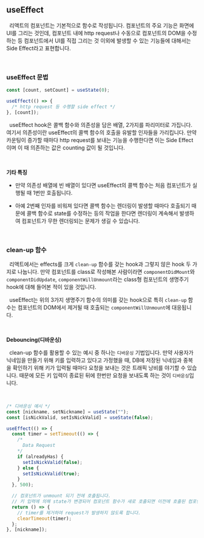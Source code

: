 ## useEffect

&nbsp;&nbsp;리액트의 컴포넌트는 기본적으로 함수로 작성됩니다. 컴포넌트의 주요 기능은 화면에 UI를 그리는 것인데, 컴포넌트 내에 http request나 수동으로 컴포넌트의 DOM을 수정하는 등 컴포넌트에서 UI를 직접 그리는 것 이외에 발생할 수 있는 기능들에 대해서는 Side Effect라고 표현합니다.

<br>

### useEffect 문법

```javascript
const [count, setCount] = useState(0);

useEffect(() => {
  /* http request 등 수행할 side effect */
}, [count]);
```

&nbsp;&nbsp;useEffect hook은 콜백 함수와 의존성을 담은 배열, 2가지를 파리미터로 가집니다. 여기서 의존성이란 useEffect의 콜백 함수의 호출을 유발할 인자들을 가리킵니다. 만약 카운팅이 증가할 때마다 http request를 보내는 기능을 수행한다면 이는 Side Effect이며 이 때 의존하는 값은 counting 값이 될 것입니다.

<br>

**기타 특징**

- 만약 의존성 배열에 빈 배열이 있다면 useEffect의 콜백 함수는 처음 컴포넌트가 실행될 때 1번만 호출됩니다.

- 아예 2번째 인자를 비워져 있다면 콜백 함수는 렌더링이 발생할 때마다 호출되기 때문에 콜백 함수로 state를 수정하는 등의 작업을 한다면 렌더링이 계속해서 발생하여 컴포넌트가 무한 렌더링되는 문제가 생길 수 있습니다.

<br>

### clean-up 함수

&nbsp;&nbsp;리액트에서는 effects를 크게 `clean-up` 함수를 갖는 hook과 그렇지 않은 hook 두 가지로 나눕니다. 만약 컴포넌트를 class로 작성해본 사람이라면 `componentDidMount`와 `componentDidUpdate`, `componentWillUnmount`라는 class형 컴포넌트의 생명주기 hook에 대해 들어본 적이 있을 것입니다.

&nbsp;&nbsp;useEffect는 위의 3가지 생명주기 함수의 의미를 갖는 hook으로 특히 `clean-up` 함수는 컴포넌트의 DOM에서 제거될 때 호출되는 `componentWillUnmount`에 대응됩니다.

<br>

**Debouncing(디바운싱)**

&nbsp;&nbsp;clean-up 함수를 활용할 수 있는 예시 중 하나는 `디바운싱` 기법입니다. 만약 사용자가 닉네임을 만들기 위해 키를 입력하고 있다고 가정했을 때, DB에 저장된 닉네임과 중복을 확인하기 위해 키가 입력될 때마다 요청을 보내는 것은 트래픽 낭비를 야기할 수 있습니다. 때문에 모든 키 입력이 종료된 뒤에 한번만 요청을 보내도록 하는 것이 `디바운싱`입니다.

<br>

```javascript
/* 디바운싱 예시 */
const [nickname, setNickname] = useState("");
const [isNickValid, setIsNickValid] = useState(false);

useEffect(() => {
  const timer = setTimeout(() => {
    /*
      Data Request
    */
    if (alreadyHas) {
      setIsNickValid(false);
    } else {
      setIsNickValid(true);
    }
  }, 500);

  // 컴포넌트가 unmount 되기 전에 호출됩니다.
  // 키 입력에 의해 state가 변경되어 컴포넌트 함수가 새로 호출되면 이전에 호출된 컴포넌트는 unmount됩니다.
  return () => {
    // timer를 제거하여 request가 발생하지 않도록 합니다.
    clearTimeout(timer);
  };
}, [nickname]);
```

<br>
